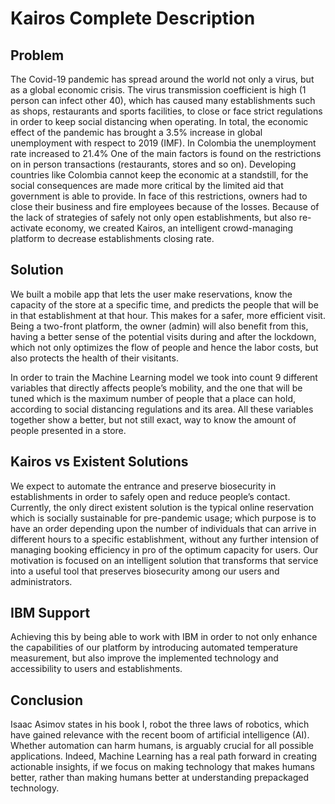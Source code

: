 # Kairos Complete Description

## Problem
The Covid-19 pandemic has spread around the world not only a virus, but as a global economic crisis. The virus transmission coefficient is high (1 person can infect other 40), which has caused many establishments such as shops, restaurants and sports facilities, to close or face strict regulations in order to keep social distancing when operating. In total, the economic effect of the pandemic has brought a 3.5% increase in global unemployment with respect to 2019 (IMF). In Colombia the unemployment rate increased to 21.4% One of the main factors is found on the restrictions on in person transactions (restaurants, stores and so on). Developing countries like Colombia cannot keep the economic at a standstill, for the social consequences are made more critical by the limited aid that government is able to provide. In face of this restrictions, owners had to close their business and fire employees because of the losses. Because of the lack of strategies of safely not only open establishments, but also re-activate economy, we created Kairos, an intelligent crowd-managing platform to decrease establishments closing rate.

## Solution
We built a mobile app that lets the user make reservations, know the capacity of the store at a specific time, and predicts the people that will be in that establishment at that hour. This makes for a safer, more efficient visit. Being a two-front platform, the owner (admin) will also benefit from this, having a better sense of the potential visits during and after the lockdown, which not only optimizes the flow of people and hence the labor costs, but also protects the health of their visitants.

In order to train the Machine Learning model we took into count 9 different variables that directly affects people’s mobility, and the one that will be tuned which is the maximum number of people that a place can hold, according to social distancing regulations and its area.  All these variables together show a better, but not still exact, way to know the amount of people presented in a store.

## Kairos vs Existent Solutions
We expect to automate the entrance and preserve biosecurity in establishments in order to safely open and reduce people’s contact. Currently, the only direct existent solution is the typical online reservation which is socially sustainable for pre-pandemic usage; which purpose is to have an order depending upon the number of individuals that can arrive in different hours to a specific establishment, without any further intension of managing booking efficiency in pro of the optimum capacity for users. Our motivation is focused on an intelligent solution that transforms that service into a useful tool that preserves biosecurity among our users and administrators.

## IBM Support
Achieving this by being able to work with IBM in order to not only enhance the capabilities of our platform by introducing automated temperature measurement, but also improve the implemented technology and accessibility to users and establishments.

## Conclusion
Isaac Asimov states in his book I, robot the three laws of robotics, which have gained relevance with the recent boom of artificial intelligence (AI). Whether automation can harm humans, is arguably crucial for all possible applications. Indeed, Machine Learning has a real path forward in creating actionable insights, if we focus on making technology that makes humans better, rather than making humans better at understanding prepackaged technology.
